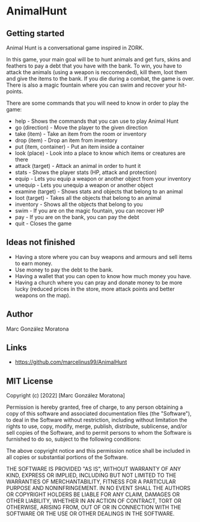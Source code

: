 # AnimalHunt

## Getting started

Animal Hunt is a conversational game inspired in ZORK.

In this game, your main goal will be to hunt animals and get furs, skins and feathers to pay a debt that you have with the bank.
To win, you have to attack the animals (using a weapon is reccomended), kill them, loot them and give the items to the bank.
If you die during a combat, the game is over.
There is also a magic fountain where you can swim and recover your hit-points.

There are some commands that you will need to know in order to play the game:

- help - Shows the commands that you can use to play Animal Hunt
- go (direction) - Move the player to the given direction
- take (item) - Take an item from the room or inventory
- drop (item) - Drop an item from inventory
- put (item, container) - Put an item inside a container
- look (place) - Look into a place to know which items or creatures are there
- attack (target) - Attack an animal in order to hunt it
- stats - Shows the player stats (HP, attack and protection)
- equip - Lets you equip a weapon or another object from your inventory
- unequip - Lets you unequip a weapon or another object
- examine (target) - Shows stats and objects that belong to an animal
- loot (target) - Takes all the objects that belong to an animal
- inventory - Shows all the objects that belong to you
- swim - If you are on the magic fountain, you can recover HP
- pay - If you are on the bank, you can pay the debt
- quit - Closes the game

## Ideas not finished
- Having a store where you can buy weapons and armours and sell items to earn money.
- Use money to pay the debt to the bank.
- Having a wallet that you can open to know how much money you have.
- Having a church where you can pray and donate money to be more lucky (reduced prices in the store, more attack points and better weapons on the map).

## Author
Marc González Moratona

## Links
- https://github.com/marcelinus99/AnimalHunt

## MIT License

Copyright (c) [2022] [Marc González Moratona]

Permission is hereby granted, free of charge, to any person obtaining a copy
of this software and associated documentation files (the "Software"), to deal
in the Software without restriction, including without limitation the rights
to use, copy, modify, merge, publish, distribute, sublicense, and/or sell
copies of the Software, and to permit persons to whom the Software is
furnished to do so, subject to the following conditions:

The above copyright notice and this permission notice shall be included in all
copies or substantial portions of the Software.

THE SOFTWARE IS PROVIDED "AS IS", WITHOUT WARRANTY OF ANY KIND, EXPRESS OR
IMPLIED, INCLUDING BUT NOT LIMITED TO THE WARRANTIES OF MERCHANTABILITY,
FITNESS FOR A PARTICULAR PURPOSE AND NONINFRINGEMENT. IN NO EVENT SHALL THE
AUTHORS OR COPYRIGHT HOLDERS BE LIABLE FOR ANY CLAIM, DAMAGES OR OTHER
LIABILITY, WHETHER IN AN ACTION OF CONTRACT, TORT OR OTHERWISE, ARISING FROM,
OUT OF OR IN CONNECTION WITH THE SOFTWARE OR THE USE OR OTHER DEALINGS IN THE
SOFTWARE.
